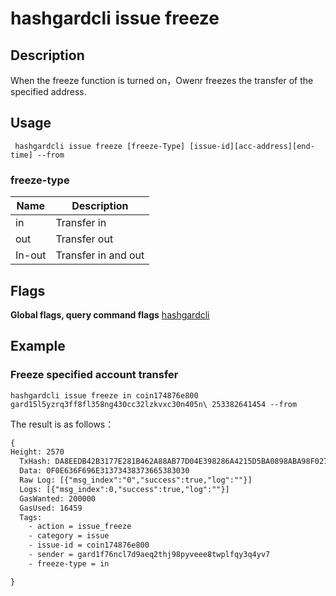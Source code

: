 # hashgardcli issue freeze

## Description
When the freeze function is turned on，Owenr freezes the transfer of the specified address.
## Usage
```shell
 hashgardcli issue freeze [freeze-Type] [issue-id][acc-address][end-time] --from
```
### freeze-type

| Name   | Description            |
| ------ | -------------------- |
| in     | Transfer in|
| out    | Transfer out|
| In-out | Transfer in and out |



## Flags

**Global flags, query command flags** [hashgardcli](../README.md)

## Example

### Freeze specified account transfer
```shell
hashgardcli issue freeze in coin174876e800 gard15l5yzrq3ff8fl358ng430cc32lzkvxc30n405n\ 253382641454 --from
```
The result is as follows：
```txt
{
Height: 2570
  TxHash: DA8EEDB42B3177E281B462A88AB77D04E398286A4215D5BA0898ABA98F0270AA
  Data: 0F0E636F696E31373438373665383030
  Raw Log: [{"msg_index":"0","success":true,"log":""}]
  Logs: [{"msg_index":0,"success":true,"log":""}]
  GasWanted: 200000
  GasUsed: 16459
  Tags:
    - action = issue_freeze
    - category = issue
    - issue-id = coin174876e800
    - sender = gard1f76ncl7d9aeq2thj98pyveee8twplfqy3q4yv7
    - freeze-type = in

}
```
